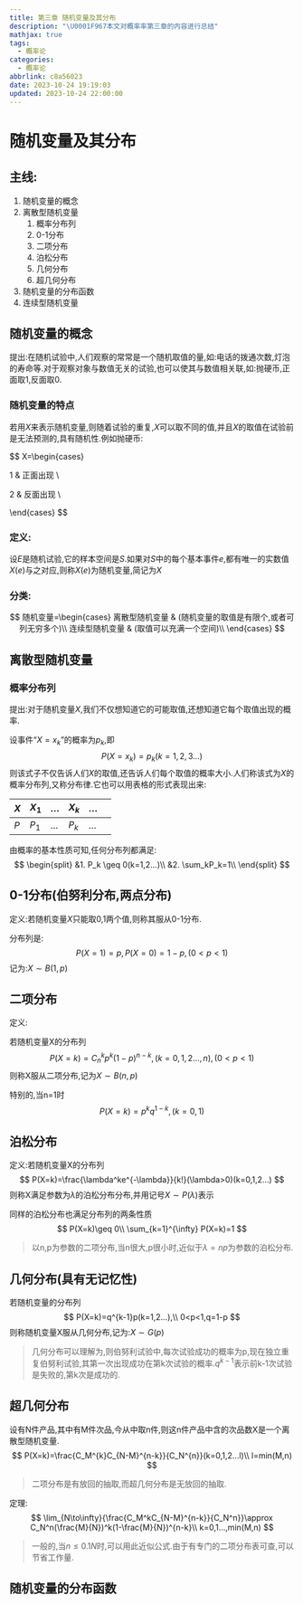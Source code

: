 ```yaml
---
title: 第三章 随机变量及其分布
description: "\U0001F967本文对概率率第三章的内容进行总结"
mathjax: true
tags:
  - 概率论
categories:
  - 概率论
abbrlink: c8a56023
date: 2023-10-24 19:19:03
updated: 2023-10-24 22:00:00
---
```

# 随机变量及其分布

## 主线:

1. 随机变量的概念
2. 离散型随机变量
   1. 概率分布列
   2. 0-1分布
   3. 二项分布
   4. 泊松分布
   5. 几何分布
   6. 超几何分布
3. 随机变量的分布函数
4. 连续型随机变量

## 随机变量的概念

提出:在随机试验中,人们观察的常常是一个随机取值的量,如:电话的拨通次数,灯泡的寿命等.对于观察对象与数值无关的试验,也可以使其与数值相关联,如:抛硬币,正面取1,反面取0.

### 随机变量的特点

若用$X$来表示随机变量,则随着试验的重复,$X$可以取不同的值,并且$X$的取值在试验前是无法预测的,具有随机性.例如抛硬币:

$$
X=\begin{cases}

1 & 正面出现 \\

2 & 反面出现 \\


\end{cases}
$$

### 定义:

设$E$是随机试验,它的样本空间是$S$.如果对$S$中的每个基本事件$e$,都有唯一的实数值$X(e)$与之对应,则称$X(e)$为随机变量,简记为$X$

### 分类:

$$
随机变量=\begin{cases}
离散型随机变量 & (随机变量的取值是有限个,或者可列无穷多个)\\ 
连续型随机变量 & (取值可以充满一个空间)\\
\end{cases}
$$

## 离散型随机变量

### 概率分布列

提出:对于随机变量$X$,我们不仅想知道它的可能取值,还想知道它每个取值出现的概率.

设事件“$X=x_k$”的概率为$p_k$,即
$$
P(X=x_k)=p_k(k=1,2,3...)
$$
则该式子不仅告诉人们$X$的取值,还告诉人们每个取值的概率大小.人们称该式为$X$的概率分布列,又称分布律.它也可以用表格的形式表现出来:



| $X$  | $X_1$ | …    | $X_k$ | …    |      |
| ---- | ----- | ---- | ----- | ---- | ---- |
| $P$  | $P_1$ | …    | $P_k$ | …    |      |



由概率的基本性质可知,任何分布列都满足:
$$
\begin{split}
&1. P_k \geq 0(k=1,2...)\\
&2. \sum_kP_k=1\\
\end{split}
$$

## 0-1分布(伯努利分布,两点分布)

定义:若随机变量$X$只能取0,1两个值,则称其服从0-1分布.

分布列是:
$$
P(X=1)=p,P(X=0)=1-p , (0<p<1)
$$
记为:$X\sim B(1,p)$

## 二项分布

定义:

若随机变量X的分布列
$$
P(X=k)=C_n^{k}p^k(1-p)^{n-k},(k=0,1,2...,n),(0<p<1)
$$
则称X服从二项分布,记为$X \sim B(n,p)$

特别的,当n=1时
$$
P(X=k)=p^kq^{1-k},(k=0,1)
$$

##  泊松分布

定义:若随机变量X的分布列
$$
P(X=k)=\frac{\lambda^ke^{-\lambda}}{k!}(\lambda>0)(k=0,1,2...)
$$
则称X满足参数为$\lambda$的泊松分布分布,并用记号$X \sim P(\lambda)$表示

同样的泊松分布也满足分布列的两条性质
$$
P(X=k)\geq 0\\
\sum_{k=1}^{\infty} P(X=k)=1
$$

> 以n,p为参数的二项分布,当n很大,p很小时,近似于$\lambda=np$为参数的泊松分布.

## 几何分布(具有无记忆性)

若随机变量的分布列
$$
P(X=k)=q^{k-1}p(k=1,2...),\\
0<p<1,q=1-p
$$
则称随机变量X服从几何分布,记为:$X\sim G(p)$

> 几何分布可以理解为,则伯努利试验中,每次试验成功的概率为p,现在独立重复伯努利试验,其第一次出现成功在第k次试验的概率.$q^{k-1}$表示前k-1次试验是失败的,第k次是成功的.

## 超几何分布

设有N件产品,其中有M件次品,今从中取n件,则这n件产品中含的次品数X是一个离散型随机变量.
$$
P(X=k)=\frac{C_M^{k}C_{N-M}^{n-k}}{C_N^{n}}(k=0,1,2...l)\\
l=min(M,n)
$$

> 二项分布是有放回的抽取,而超几何分布是无放回的抽取.

定理:
$$
\lim_{N\to\infty}{\frac{C_M^kC_{N-M}^{n-k}}{C_N^n}}\approx C_N^n(\frac{M}{N})^k(1-\frac{M}{N})^{n-k}\\
k=0,1...,min(M,n)
$$

> 一般的,当$n\leq 0.1N$时,可以用此近似公式.由于有专门的二项分布表可查,可以节省工作量.

## 随机变量的分布函数

